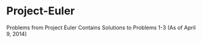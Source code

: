 Project-Euler
=============

Problems from Project Euler
Contains Solutions to Problems 1-3 (As of April 9, 2014)
